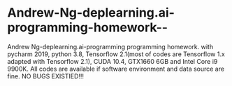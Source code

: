 # Andrew-Ng-deplearning.ai-programming-homework--
Andrew Ng-deplearning.ai-programming programming homework.
with pycharm 2019, python 3.8, Tensorflow 2.1(most of codes are Tensorflow 1.x adapted with Tensorflow 2.1), CUDA 10.4, GTX1660 6GB and Intel Core i9 9900K.
All codes are available if software environment and data source are fine.
NO BUGS EXISTIED!!!
